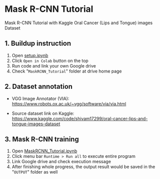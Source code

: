 # Mask R-CNN Tutorial

Mask R-CNN Tutorial with Kaggle Oral Cancer (Lips and Tongue) images Dataset

## 1. Buildup instruction

1. Open [setup.ipynb](setup.ipynb)
2. Click `Open in Colab` button on the top
3. Run code and link your own Google drive
4. Check "`MaskRCNN_Tutorial`" folder at drive home page

## 2. Dataset annotation

* VGG Image Annotator (VIA):
 https://www.robots.ox.ac.uk/~vgg/software/via/via.html

* Source dataset link on Kaggle:
 https://www.kaggle.com/code/shivam17299/oral-cancer-lips-and-tongue-images-dataset

## 3. Mask R-CNN training

1. Open [MaskRCNN_Tutorial.ipynb](MaskRCNN_Tutorial.ipynb)
2. Click menu bar `Runtime > Run all` to execute entire program
3. Link Google drive and check execution message
4. After finishing whole progress, the output result would be saved in the "`OUTPUT`" folder as well
